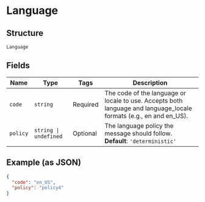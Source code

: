 
# Language

## Structure

`Language`

## Fields

| Name | Type | Tags | Description |
|  --- | --- | --- | --- |
| `code` | `string` | Required | The code of the language or locale to use. Accepts both language and language_locale formats (e.g., en and en_US). |
| `policy` | `string \| undefined` | Optional | The language policy the message should follow.<br>**Default**: `'deterministic'` |

## Example (as JSON)

```json
{
  "code": "en_US",
  "policy": "policy4"
}
```

